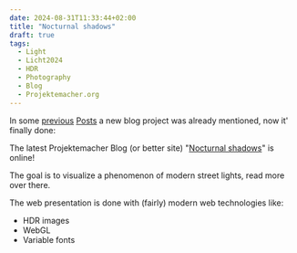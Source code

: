 ```yaml
---
date: 2024-08-31T11:33:44+02:00
title: "Nocturnal shadows"
draft: true
tags:
  - Light
  - Licht2024
  - HDR
  - Photography
  - Blog
  - Projektemacher.org
---
```


In some [previous](/en/post/hdr-awesome-list/) [Posts](/en/post/ultrahdr/) a new blog project was already mentioned, now it' finally done:
<!--more-->

The latest Projektemacher Blog (or better site) "[Nocturnal shadows](https://schatten.yaapb.projektemacher.org/)" is online!

The goal is to visualize a phenomenon of modern street lights, read more over there.

The web presentation is done with (fairly) modern web technologies like:
* HDR images
* WebGL
* Variable fonts
